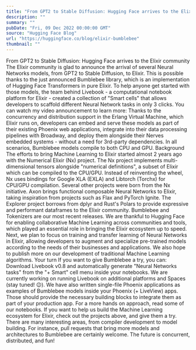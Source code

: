 ```yaml
---
title: "From GPT2 to Stable Diffusion: Hugging Face arrives to the Elixir community"
description: ""
summary: ""
pubDate: "Fri, 09 Dec 2022 00:00:00 GMT"
source: "Hugging Face Blog"
url: "https://huggingface.co/blog/elixir-bumblebee"
thumbnail: ""
---
```


From GPT2 to Stable Diffusion: Hugging Face arrives to the Elixir community
The Elixir community is glad to announce the arrival of several Neural Networks models, from GPT2 to Stable Diffusion, to Elixir. This is possible thanks to the just announced Bumblebee library, which is an implementation of Hugging Face Transformers in pure Elixir.
To help anyone get started with those models, the team behind Livebook - a computational notebook platform for Elixir - created a collection of "Smart cells" that allows developers to scaffold different Neural Network tasks in only 3 clicks. You can watch my video announcement to learn more:
Thanks to the concurrency and distribution support in the Erlang Virtual Machine, which Elixir runs on, developers can embed and serve these models as part of their existing Phoenix web applications, integrate into their data processing pipelines with Broadway, and deploy them alongside their Nerves embedded systems - without a need for 3rd-party dependencies. In all scenarios, Bumblebee models compile to both CPU and GPU.
Background
The efforts to bring Machine Learning to Elixir started almost 2 years ago with the Numerical Elixir (Nx) project. The Nx project implements multi-dimensional tensors alongside "numerical definitions", a subset of Elixir which can be compiled to the CPU/GPU. Instead of reinventing the wheel, Nx uses bindings for Google XLA (EXLA) and Libtorch (Torchx) for CPU/GPU compilation.
Several other projects were born from the Nx initiative. Axon brings functional composable Neural Networks to Elixir, taking inspiration from projects such as Flax and PyTorch Ignite. The Explorer project borrows from dplyr and Rust's Polars to provide expressive and performant dataframes to the Elixir community.
Bumblebee and Tokenizers are our most recent releases. We are thankful to Hugging Face for enabling collaborative Machine Learning across communities and tools, which played an essential role in bringing the Elixir ecosystem up to speed.
Next, we plan to focus on training and transfer learning of Neural Networks in Elixir, allowing developers to augment and specialize pre-trained models according to the needs of their businesses and applications. We also hope to publish more on our development of traditional Machine Learning algorithms.
Your turn
If you want to give Bumblebee a try, you can:
Download Livebook v0.8 and automatically generate "Neural Networks tasks" from the "+ Smart" cell menu inside your notebooks. We are currently working on running Livebook on additional platforms and Spaces (stay tuned! 😉).
We have also written single-file Phoenix applications as examples of Bumblebee models inside your Phoenix (+ LiveView) apps. Those should provide the necessary building blocks to integrate them as part of your production app.
For a more hands on approach, read some of our notebooks.
If you want to help us build the Machine Learning ecosystem for Elixir, check out the projects above, and give them a try. There are many interesting areas, from compiler development to model building. For instance, pull requests that bring more models and architectures to Bumblebee are certainly welcome. The future is concurrent, distributed, and fun!